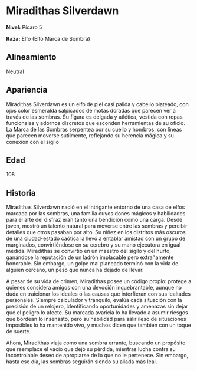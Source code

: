 # Miradithas Silverdawn

**Nivel:** Pícaro 5

**Raza:** Elfo (Elfo Marca de Sombra)

## Alineamiento
Neutral

## Apariencia
Miradithas Silverdawn es un elfo de piel casi palida y cabello plateado, con ojos color esmeralda salpicados de motas doradas que parecen ver a través de las sombras. Su figura es delgada y atlética, vestida con ropas funcionales y adornos discretos que esconden herramientas de su oficio. La Marca de las Sombras serpentea por su cuello y hombros, con líneas que parecen moverse sutilmente, reflejando su herencia mágica y su conexión con el sigilo

## Edad
108

## Historia
Miradithas Silverdawn nació en el intrigante entorno de una casa de elfos marcada por las sombras, una familia cuyos dones mágicos y habilidades para el arte del disfraz eran tanto una bendición como una carga. Desde joven, mostró un talento natural para moverse entre las sombras y percibir detalles que otros pasaban por alto. Su niñez en los distritos más oscuros de una ciudad-estado caótica la llevó a entablar amistad con un grupo de marginados, convirtiéndose en su cerebro y su mano ejecutora en igual medida. Miradithas se convirtió en un maestro del sigilo y del hurto, ganándose la reputación de un ladrón implacable pero extrañamente honorable. Sin embargo, un golpe mal planeado terminó con la vida de alguien cercano, un peso que nunca ha dejado de llevar.

A pesar de su vida de crimen, Miradithas posee un código propio: protege a quienes considera amigos con una devoción inquebrantable, aunque no duda en traicionar los ideales o las causas que interfieran con sus lealtades personales. Siempre calculador y tranquilo, evalúa cada situación con la precisión de un relojero, identificando oportunidades y amenazas sin dejar que el peligro lo afecte. Su marcada avaricia lo ha llevado a asumir riesgos que bordean lo insensato, pero su habilidad para salir ileso de situaciones imposibles lo ha mantenido vivo, y muchos dicen que también con un toque de suerte.

Ahora, Miradithas viaja como una sombra errante, buscando un propósito que reemplace el vacío que dejó su pérdida, mientras lucha contra su incontrolable deseo de apropiarse de lo que no le pertenece. Sin embargo, hasta ese día, las sombras seguirán siendo su aliada más leal.

